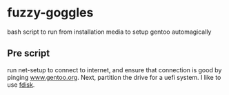 # fuzzy-goggles
bash script to run from installation media to setup gentoo automagically
## Pre script
run net-setup to connect to internet, and ensure that connection is good by pinging www.gentoo.org. Next, partition the drive for a uefi system. I like to use [fdisk](https://wiki.gentoo.org/wiki/Handbook:AMD64/Installation/Disks).
